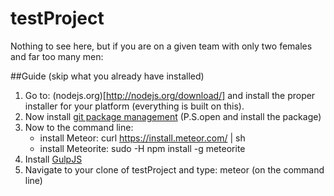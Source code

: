 testProject
===========

Nothing to see here, but if you are on a given team with only two females and far too many men:

##Guide (skip what you already have installed)

1. Go to: (nodejs.org)[http://nodejs.org/download/] and install the proper installer for your platform (everything is built on this).
2. Now install [git package management](http://git-scm.com/downloads) (P.S.open and install the package)
3. Now to the command line:
    * install Meteor: curl https://install.meteor.com/ | sh
    * install Meteorite: sudo -H npm install -g meteorite
4. Install [GulpJS](https://github.com/gulpjs/gulp/blob/master/docs/getting-started.md#getting-started)
5. Navigate to your clone of testProject and type: meteor (on the command line)